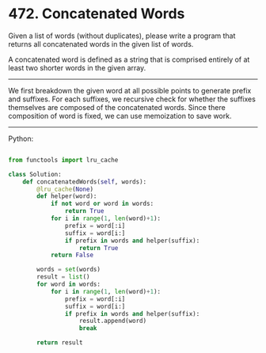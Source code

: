 # 472. Concatenated Words

Given a list of words (without duplicates), please write a program that returns
all concatenated words in the given list of words.

A concatenated word is defined as a string that is comprised entirely of at
least two shorter words in the given array.

---

We first breakdown the given word at all possible points to generate prefix and
suffixes. For each suffixes, we recursive check for whether the suffixes
themselves are composed of the concatenated words. Since there composition of
word is fixed, we can use memoization to save work.

---

Python:

```python

from functools import lru_cache

class Solution:
    def concatenatedWords(self, words):
        @lru_cache(None)
        def helper(word):
            if not word or word in words:
                return True
            for i in range(1, len(word)+1):
                prefix = word[:i]
                suffix = word[i:]
                if prefix in words and helper(suffix):
                    return True
            return False

        words = set(words)
        result = list()
        for word in words:
            for i in range(1, len(word)+1):
                prefix = word[:i]
                suffix = word[i:]
                if prefix in words and helper(suffix):
                    result.append(word)
                    break

        return result
```
